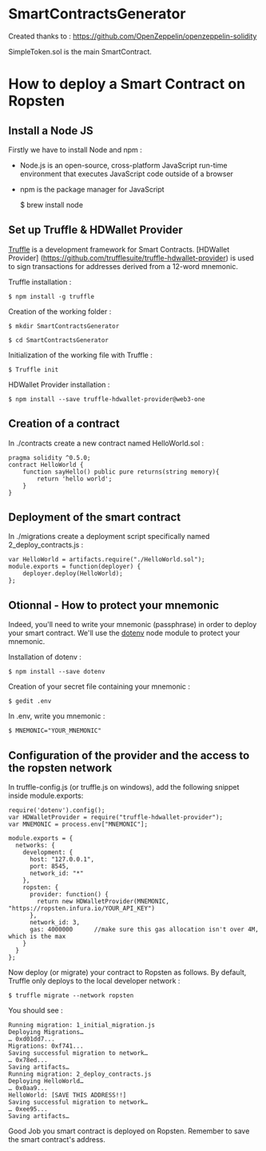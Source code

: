 # SmartContractsGenerator

Created thanks to : https://github.com/OpenZeppelin/openzeppelin-solidity

SimpleToken.sol is the main SmartContract.

# How to deploy a Smart Contract on Ropsten
## Install a Node JS

Firstly we have to install Node and npm : 
- Node.js is an open-source, cross-platform JavaScript run-time environment that executes JavaScript code outside of a browser
- npm is the package manager for JavaScript

	$ brew install node
	
## Set up Truffle & HDWallet Provider

[Truffle](https://truffleframework.com/truffle) is a development framework for Smart Contracts.
[HDWallet Provider] (https://github.com/trufflesuite/truffle-hdwallet-provider) is used to sign transactions for addresses derived from a 12-word mnemonic.

Truffle installation :

	$ npm install -g truffle
	
Creation of the working folder : 

	$ mkdir SmartContractsGenerator
	
	$ cd SmartContractsGenerator

Initialization of the working file with Truffle :
	
	$ Truffle init 

HDWallet Provider installation : 
	
	$ npm install --save truffle-hdwallet-provider@web3-one
	
## Creation of a contract
In ./contracts create a new contract named HelloWorld.sol : 
```Solidity
pragma solidity ^0.5.0;
contract HelloWorld {
    function sayHello() public pure returns(string memory){
        return 'hello world';
    }
}
```

## Deployment of the smart contract
In ./migrations create a deployment script specifically named 2_deploy_contracts.js :
```Solidity
var HelloWorld = artifacts.require("./HelloWorld.sol");
module.exports = function(deployer) {
    deployer.deploy(HelloWorld);
};
```

## Otionnal - How to protect your mnemonic
Indeed, you'll need to write your mnemonic (passphrase) in order to deploy your smart contract.
We'll use the [dotenv](https://github.com/motdotla/dotenv) node module to protect your mnemonic.

Installation of dotenv :

	$ npm install --save dotenv
	
Creation of your secret file containing your mnemonic :
	
	$ gedit .env
	
In .env, write you mnemonic :

	$ MNEMONIC="YOUR_MNEMONIC"

## Configuration of the provider and the access to the ropsten network
In truffle-config.js (or truffle.js on windows), add the following snippet inside module.exports:

```
require('dotenv').config();
var HDWalletProvider = require("truffle-hdwallet-provider");
var MNEMONIC = process.env["MNEMONIC"];

module.exports = {
  networks: {
    development: {
      host: "127.0.0.1",
      port: 8545,
      network_id: "*"
    },
    ropsten: {
      provider: function() {
        return new HDWalletProvider(MNEMONIC, "https://ropsten.infura.io/YOUR_API_KEY")
      },
      network_id: 3,
      gas: 4000000      //make sure this gas allocation isn't over 4M, which is the max
    }
  }
};
``` 
Now deploy (or migrate) your contract to Ropsten as follows. By default, Truffle only deploys to the local developer network :

	$ truffle migrate --network ropsten
	
You should see : 
``` 
Running migration: 1_initial_migration.js
Deploying Migrations…
… 0xd01dd7...
Migrations: 0xf741...
Saving successful migration to network…
… 0x78ed...
Saving artifacts…
Running migration: 2_deploy_contracts.js
Deploying HelloWorld…
… 0x0aa9...
HelloWorld: [SAVE THIS ADDRESS!!]
Saving successful migration to network…
… 0xee95...
Saving artifacts…
``` 
Good Job you smart contract is deployed on Ropsten. Remember to save the smart contract's address.
